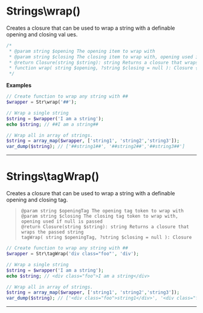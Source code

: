 # Strings\wrap()  
  
Creates a closure that can be used to wrap a string with a definable opening and closing val
ues.  
```php
/*
 * @param string $opening The opening item to wrap with 
 * @param string $closing The closing item to wrap with, opening used if null is passed 
 * @return Closure(string $string): string Returns a closure that wraps the passed string    
 * function wrap( string $opening, ?string $closing = null ): Closure {}
 */
```
__Examples__
```php
// Create function to wrap any string with ## 
$wrapper = Str\wrap('##');

// Wrap a single string
$string = $wrapper('I am a string');
echo $string; // ##I am a string##

// Wrap all in array of strings.
$string = array_map($wrapper, ['string1', 'string2','string3']);
var_dump($string); // ['##string1##', '##string2##','##string3##']
```

***

# Strings\tagWrap()  

Creates a closure that can be used to wrap a string with a definable opening and closing tag.
   
> `@param string $openingTag The opening tag token to wrap with`   
> `@param string $closing The closing tag token to wrap with, opening used if null is passed`   
> `@return Closure(string $string): string Returns a closure that wraps the passed string`      
> `tagWrap( string $openingTag, ?string $closing = null ): Closure`  
   
```php
// Create function to wrap any string with ## 
$wrapper = Str\tagWrap('div class="foo"', 'div');

// Wrap a single string
$string = $wrapper('I am a string');
echo $string; // <div class="foo">I am a string</div>

// Wrap all in array of strings.
$string = array_map($wrapper, ['string1', 'string2','string3']);
var_dump($string); // ['<div class="foo">string1</div>', '<div class="foo">string2<...']
```

***